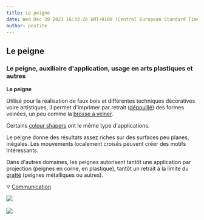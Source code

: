 ```yaml
---
title: Le peigne
date: Wed Dec 20 2023 16:33:26 GMT+0100 (Central European Standard Time)
author: postite
---
```


## Le peigne
### Le peigne, auxiliaire d'application, usage en arts plastiques et autres
 **Le peigne**  

Utilisé pour la réalisation de faux bois et différentes techniques décoratives voire artistiques, il permet d'imprimer par retrait ([dépouillé](depouille.html)) des formes veinées, un peu comme la [brosse à veiner](pincformes.html#lesbrossesaveiner).

Certains [colour shapers](colourshaper.html) ont le même type d'applications.

Le peigne donne des résultats assez riches sur des surfaces peu planes, inégales. Les mouvements localement croisés peuvent créer des motifs intéressants.

Dans d'autres domaines, les peignes autorisent tantôt une application par projection (peignes en corne, en plastique), tantôt un retrait à la limite du [gratté](gratte.html) (peignes métalliques ou autres).



![](images/flechebas.gif) [Communication](http://www.artrealite.com/annonceurs.htm) 

[![](https://cbonvin.fr/sites/regie.artrealite.com/visuels/campagne1.png)](index-2.html#20131014)

![](https://cbonvin.fr/sites/regie.artrealite.com/visuels/campagne2.png)